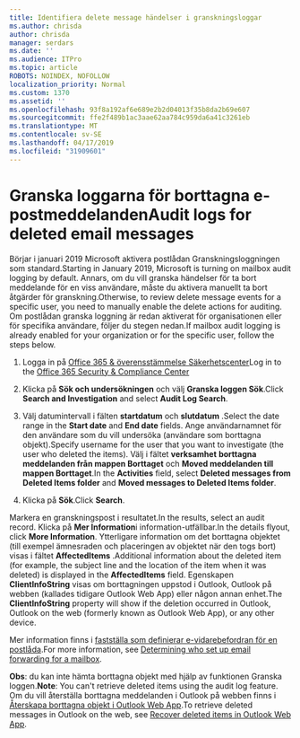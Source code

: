 ```yaml
---
title: Identifiera delete message händelser i granskningsloggar
ms.author: chrisda
author: chrisda
manager: serdars
ms.date: ''
ms.audience: ITPro
ms.topic: article
ROBOTS: NOINDEX, NOFOLLOW
localization_priority: Normal
ms.custom: 1370
ms.assetid: ''
ms.openlocfilehash: 93f8a192af6e689e2b2d04013f35b8da2b69e607
ms.sourcegitcommit: ffe2f489b1ac3aae62aa784c959da6a41c3261eb
ms.translationtype: MT
ms.contentlocale: sv-SE
ms.lasthandoff: 04/17/2019
ms.locfileid: "31909601"
---
```

# <a name="audit-logs-for-deleted-email-messages"></a><span data-ttu-id="88969-102">Granska loggarna för borttagna e-postmeddelanden</span><span class="sxs-lookup"><span data-stu-id="88969-102">Audit logs for deleted email messages</span></span>

<span data-ttu-id="88969-103">Börjar i januari 2019 Microsoft aktivera postlådan Granskningsloggningen som standard.</span><span class="sxs-lookup"><span data-stu-id="88969-103">Starting in January 2019, Microsoft is turning on mailbox audit logging by default.</span></span> <span data-ttu-id="88969-104">Annars, om du vill granska händelser för ta bort meddelande för en viss användare, måste du aktivera manuellt ta bort åtgärder för granskning.</span><span class="sxs-lookup"><span data-stu-id="88969-104">Otherwise, to review delete message events for a specific user, you need to manually enable the delete actions for auditing.</span></span> <span data-ttu-id="88969-105">Om postlådan granska loggning är redan aktiverat för organisationen eller för specifika användare, följer du stegen nedan.</span><span class="sxs-lookup"><span data-stu-id="88969-105">If mailbox audit logging is already enabled for your organization or for the specific user, follow the steps below.</span></span>

1. <span data-ttu-id="88969-106">Logga in på [Office 365 & överensstämmelse Säkerhetscenter](https://protection.office.com/)</span><span class="sxs-lookup"><span data-stu-id="88969-106">Log in to the [Office 365 Security & Compliance Center](https://protection.office.com/)</span></span>

2. <span data-ttu-id="88969-107">Klicka på **Sök och undersökningen** och välj **Granska loggen Sök**.</span><span class="sxs-lookup"><span data-stu-id="88969-107">Click **Search and Investigation** and select **Audit Log Search**.</span></span>

3. <span data-ttu-id="88969-108">Välj datumintervall i fälten **startdatum** och **slutdatum** .</span><span class="sxs-lookup"><span data-stu-id="88969-108">Select the date range in the **Start date** and **End date** fields.</span></span> <span data-ttu-id="88969-109">Ange användarnamnet för den användare som du vill undersöka (användare som borttagna objekt).</span><span class="sxs-lookup"><span data-stu-id="88969-109">Specify username for the user that you want to investigate (the user who deleted the items).</span></span> <span data-ttu-id="88969-110">Välj i fältet **verksamhet** **borttagna meddelanden från mappen Borttaget** och **Moved meddelanden till mappen Borttaget**.</span><span class="sxs-lookup"><span data-stu-id="88969-110">In the **Activities** field, select **Deleted messages from Deleted Items folder** and **Moved messages to Deleted Items folder**.</span></span>

4. <span data-ttu-id="88969-111">Klicka på **Sök**.</span><span class="sxs-lookup"><span data-stu-id="88969-111">Click **Search**.</span></span>

<span data-ttu-id="88969-112">Markera en granskningspost i resultatet.</span><span class="sxs-lookup"><span data-stu-id="88969-112">In the results, select an audit record.</span></span> <span data-ttu-id="88969-113">Klicka på **Mer Information**i information-utfällbar.</span><span class="sxs-lookup"><span data-stu-id="88969-113">In the details flyout, click **More Information**.</span></span> <span data-ttu-id="88969-114">Ytterligare information om det borttagna objektet (till exempel ämnesraden och placeringen av objektet när den togs bort) visas i fältet **AffectedItems** .</span><span class="sxs-lookup"><span data-stu-id="88969-114">Additional information about the deleted item (for example, the subject line and the location of the item when it was deleted) is displayed in the **AffectedItems** field.</span></span> <span data-ttu-id="88969-115">Egenskapen **ClientInfoString** visas om borttagningen uppstod i Outlook, Outlook på webben (kallades tidigare Outlook Web App) eller någon annan enhet.</span><span class="sxs-lookup"><span data-stu-id="88969-115">The **ClientInfoString** property will show if the deletion occurred in Outlook, Outlook on the web (formerly known as Outlook Web App), or any other device.</span></span>

<span data-ttu-id="88969-116">Mer information finns i [fastställa som definierar e-vidarebefordran för en postlåda](https://docs.microsoft.com/office365/securitycompliance/auditing-troubleshooting-scenarios#determining-if-a-user-deleted-email-items).</span><span class="sxs-lookup"><span data-stu-id="88969-116">For more information, see [Determining who set up email forwarding for a mailbox](https://docs.microsoft.com/office365/securitycompliance/auditing-troubleshooting-scenarios#determining-if-a-user-deleted-email-items).</span></span>

<span data-ttu-id="88969-117">**Obs**: du kan inte hämta borttagna objekt med hjälp av funktionen Granska loggen.</span><span class="sxs-lookup"><span data-stu-id="88969-117">**Note**: You can't retrieve deleted items using the audit log feature.</span></span> <span data-ttu-id="88969-118">Om du vill återställa borttagna meddelanden i Outlook på webben finns i [Återskapa borttagna objekt i Outlook Web App](https://support.office.com/article/C3D8FC15-EEEF-4F1C-81DF-E27964B7EDD4).</span><span class="sxs-lookup"><span data-stu-id="88969-118">To retrieve deleted messages in Outlook on the web, see [Recover deleted items in Outlook Web App](https://support.office.com/article/C3D8FC15-EEEF-4F1C-81DF-E27964B7EDD4).</span></span>
